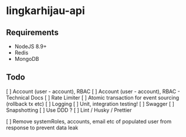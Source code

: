 # lingkarhijau-api

## Requirements
- NodeJS 8.9+
- Redis
- MongoDB

## Todo
[ ] Account (user - account), RBAC
[ ] Account (user - account), RBAC - Technical Docs
[ ] Rate Limiter
[ ] Atomic transaction for event sourcing (rollback tx etc)
[ ] Logging
[ ] Unit, integration testing!
[ ] Swagger
[ ] Snapshotting
[ ] Use DDD ?
[ ] Lint / Husky / Prettier

[ ] Remove systemRoles, accounts, email etc of populated user from response to prevent data leak
